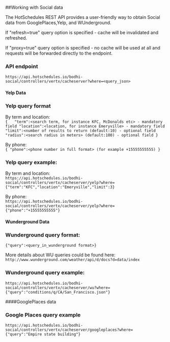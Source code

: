 ##Working with Social data  

The HotSchedules REST API provides a user-friendly way to obtain Social data from GooglePlaces,Yelp, and WUnderground.  

If "refresh=true" query option is specified - cache will be invalidated and refreshed.

If "proxy=true" query option is specified - no cache will be used at all and requests will be forwarded directly to the endpoint.

### API endpoint

`https://api.hotschedules.io/bodhi-social/controllers/vertx/cacheserver?where=<query_json>`  


#### Yelp Data

### Yelp query format

By term and location:  
    `{  
       "term":<search term, for instance KFC, McDonalds etc> - mandatory field
       "location":<location, for instance Emeryville> - mandatory field
       "limit":<number of results to return (default:10) - optional field
       "radius":<search radius in meters> (default:100) - optional field
    }`

By phone:  
`{
   "phone":<phone number in full format> (for example +15555555555)
}`

### Yelp query example: 
By term and location:  
`https://api.hotschedules.io/bodhi-social/controllers/vertx/cacheserver/yelp?where={"term":"KFC","location":"Emeryville","limit":3}`

By phone:  
`https://api.hotschedules.io/bodhi-social/controllers/vertx/cacheserver/yelp?where={"phone":"+15555555555"}`

#### Wunderground Data  

### Wunderground query format: 

`{"query":<query_in_wunderground format>}`

More details about WU queries could be found here:
`http://www.wunderground.com/weather/api/d/docs?d=data/index`

### Wunderground query example: 

`https://api.hotschedules.io/bodhi-social/controllers/vertx/cacheserver/wu?where={"query":"conditions/q/CA/San_Francisco.json"}`

####GooglePlaces data  

### Google Places query example  
`https://api.hotschedules.io/bodhi-social/controllers/vertx/cacheserver/googleplaces?where={"query":"Empire state building"}`
